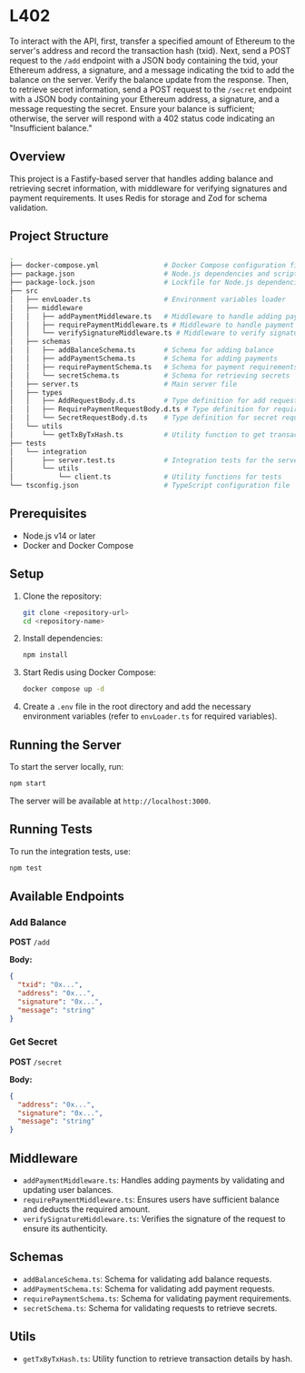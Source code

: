 # L402

To interact with the API, first, transfer a specified amount of Ethereum to the server's address and record the transaction hash (txid). Next, send a POST request to the `/add` endpoint with a JSON body containing the txid, your Ethereum address, a signature, and a message indicating the txid to add the balance on the server. Verify the balance update from the response. Then, to retrieve secret information, send a POST request to the `/secret` endpoint with a JSON body containing your Ethereum address, a signature, and a message requesting the secret. Ensure your balance is sufficient; otherwise, the server will respond with a 402 status code indicating an "Insufficient balance."

## Overview

This project is a Fastify-based server that handles adding balance and retrieving secret information, with middleware for verifying signatures and payment requirements. It uses Redis for storage and Zod for schema validation.

## Project Structure

```bash
.
├── docker-compose.yml                # Docker Compose configuration file for running Redis
├── package.json                      # Node.js dependencies and scripts
├── package-lock.json                 # Lockfile for Node.js dependencies
├── src
│   ├── envLoader.ts                  # Environment variables loader
│   ├── middleware
│   │   ├── addPaymentMiddleware.ts   # Middleware to handle adding payments
│   │   ├── requirePaymentMiddleware.ts # Middleware to handle payment requirements
│   │   └── verifySignatureMiddleware.ts # Middleware to verify signatures
│   ├── schemas
│   │   ├── addBalanceSchema.ts       # Schema for adding balance
│   │   ├── addPaymentSchema.ts       # Schema for adding payments
│   │   ├── requirePaymentSchema.ts   # Schema for payment requirements
│   │   └── secretSchema.ts           # Schema for retrieving secrets
│   ├── server.ts                     # Main server file
│   ├── types
│   │   ├── AddRequestBody.d.ts       # Type definition for add request body
│   │   ├── RequirePaymentRequestBody.d.ts # Type definition for require payment request body
│   │   └── SecretRequestBody.d.ts    # Type definition for secret request body
│   └── utils
│       └── getTxByTxHash.ts          # Utility function to get transaction by hash
├── tests
│   └── integration
│       ├── server.test.ts            # Integration tests for the server
│       └── utils
│           └── client.ts             # Utility functions for tests
└── tsconfig.json                     # TypeScript configuration file
```

## Prerequisites

- Node.js v14 or later
- Docker and Docker Compose

## Setup

1. Clone the repository:

   ```bash
   git clone <repository-url>
   cd <repository-name>
   ```

2. Install dependencies:

   ```bash
   npm install
   ```

3. Start Redis using Docker Compose:

   ```bash
   docker compose up -d
   ```

4. Create a `.env` file in the root directory and add the necessary environment variables (refer to `envLoader.ts` for required variables).

## Running the Server

To start the server locally, run:

```bash
npm start
```

The server will be available at `http://localhost:3000`.

## Running Tests

To run the integration tests, use:

```bash
npm test
```

## Available Endpoints

### Add Balance

**POST** `/add`

**Body:**

```json
{
  "txid": "0x...",
  "address": "0x...",
  "signature": "0x...",
  "message": "string"
}
```

### Get Secret

**POST** `/secret`

**Body:**

```json
{
  "address": "0x...",
  "signature": "0x...",
  "message": "string"
}
```

## Middleware

- `addPaymentMiddleware.ts`: Handles adding payments by validating and updating user balances.
- `requirePaymentMiddleware.ts`: Ensures users have sufficient balance and deducts the required amount.
- `verifySignatureMiddleware.ts`: Verifies the signature of the request to ensure its authenticity.

## Schemas

- `addBalanceSchema.ts`: Schema for validating add balance requests.
- `addPaymentSchema.ts`: Schema for validating add payment requests.
- `requirePaymentSchema.ts`: Schema for validating payment requirements.
- `secretSchema.ts`: Schema for validating requests to retrieve secrets.

## Utils

- `getTxByTxHash.ts`: Utility function to retrieve transaction details by hash.
